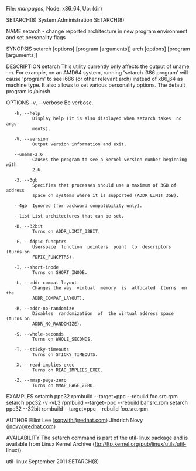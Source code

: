 File: *manpages*,  Node: x86_64,  Up: (dir)

SETARCH(8)                   System Administration                  SETARCH(8)



NAME
       setarch  -  change reported architecture in new program environment and
       set personality flags

SYNOPSIS
       setarch <arch> [options] [program [arguments]]
       arch [options] [program [arguments]]

DESCRIPTION
       setarch This utility currently only affects the output of uname -m. For
       example,  on an AMD64 system, running 'setarch i386 program' will cause
       'program' to see i686 (or other relevant arch)  instead  of  x86_64  as
       machine  type.  It  also allows to set various personality options. The
       default program is /bin/sh.

OPTIONS
       -v, --verbose
              Be verbose.

       -h, --help
              Display help (it is also displayed when setarch takes  no  argu‐
              ments).

       -V, --version
              Output version information and exit.

       --uname-2.6
              Causes the program to see a kernel version number beginning with
              2.6.

       -3, --3gb
              Specifies that processes should use a maximum of 3GB of  address
              space on systems where it is supported (ADDR_LIMIT_3GB).

       --4gb  Ignored (for backward compatibility only).

       --list List architectures that can be set.

       -B, --32bit
              Turns on ADDR_LIMIT_32BIT.

       -F, --fdpic-funcptrs
              Userspace  function  pointers  point  to  descriptors  (turns on
              FDPIC_FUNCPTRS).

       -I, --short-inode
              Turns on SHORT_INODE.

       -L, --addr-compat-layout
              Changes the way  virtual  memory  is  allocated  (turns  on  the
              ADDR_COMPAT_LAYOUT).

       -R, --addr-no-randomize
              Disables  randomization  of  the virtual address space (turns on
              ADDR_NO_RANDOMIZE).

       -S, --whole-seconds
              Turns on WHOLE_SECONDS.

       -T, --sticky-timeouts
              Turns on STICKY_TIMEOUTS.

       -X, --read-implies-exec
              Turns on READ_IMPLIES_EXEC.

       -Z, --mmap-page-zero
              Turns on MMAP_PAGE_ZERO.

EXAMPLES
       setarch ppc32 rpmbuild --target=ppc --rebuild foo.src.rpm
       setarch ppc32 -v -vL3 rpmbuild --target=ppc --rebuild bar.src.rpm
       setarch ppc32 --32bit rpmbuild --target=ppc --rebuild foo.src.rpm

AUTHOR
       Elliot Lee ⟨sopwith@redhat.com⟩
       Jindrich Novy ⟨jnovy@redhat.com⟩

AVAILABILITY
       The setarch command is part of the util-linux package and is  available
       from  Linux  Kernel Archive ⟨ftp://ftp.kernel.org/pub/linux/utils/util-
       linux/⟩.



util-linux                      September 2011                      SETARCH(8)
